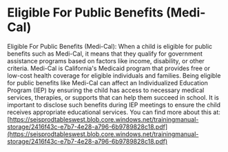 # Eligible For Public Benefits (Medi-Cal)
Eligible For Public Benefits (Medi-Cal): When a child is eligible for public benefits such as Medi-Cal, it means that they qualify for government assistance programs based on factors like income, disability, or other criteria. Medi-Cal is California's Medicaid program that provides free or low-cost health coverage for eligible individuals and families. Being eligible for public benefits like Medi-Cal can affect an Individualized Education Program (IEP) by ensuring the child has access to necessary medical services, therapies, or supports that can help them succeed in school. It is important to disclose such benefits during IEP meetings to ensure the child receives appropriate educational services.
You can find more about this at: [https://seisprodtableswest.blob.core.windows.net/trainingmanual-storage/2416f43c-e7b7-4e28-a796-6b9789828c18.pdf](https://seisprodtableswest.blob.core.windows.net/trainingmanual-storage/2416f43c-e7b7-4e28-a796-6b9789828c18.pdf)